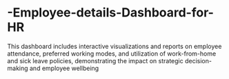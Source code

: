 # -Employee-details-Dashboard-for-HR
This dashboard includes interactive visualizations and reports on employee attendance, preferred working modes, and utilization of work-from-home and sick leave policies, demonstrating the impact on strategic decision-making and employee wellbeing
